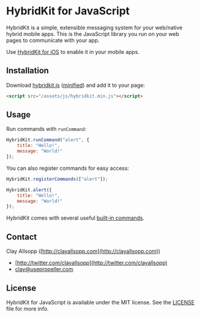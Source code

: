 # HybridKit for JavaScript

HybridKit is a simple, extensible messaging system for your web/native hybrid mobile apps. This is the JavaScript library you run on your web pages to communicate with your app.

Use [HybridKit for iOS](https://github.com/usepropeller/hybridkit-ios) to enable it in your mobile apps.

## Installation

Download [hybridkit.js](https://raw.github.com/usepropeller/HybridKit-JS/master/hybridkit.js) ([minified](https://raw.github.com/usepropeller/HybridKit-JS/master/hybridkit.min.js)) and add it to your page:

```html
<script src="/assets/js/hybridkit.min.js"></script>
```

## Usage

Run commands with `runCommand`:

```javascript
HybridKit.runCommand("alert", {
    title: "Hello!",
    message: "World!"
});
```

You can also register commands for easy access:

```javascript
HybridKit.registerCommands(["alert"]);

HybridKit.alert({
    title: "Hello!",
    message: "World!"
});
```

HybridKit comes with several useful [built-in commands](https://github.com/usepropeller/HybridKit-JS/wiki/Built-In-Commands).

## Contact

Clay Allsopp ([http://clayallsopp.com](http://clayallsopp.com))

- [http://twitter.com/clayallsopp](http://twitter.com/clayallsopp)
- [clay@usepropeller.com](clay@usepropeller.com)

## License

HybridKit for JavaScript is available under the MIT license. See the [LICENSE](LICENSE) file for more info.
